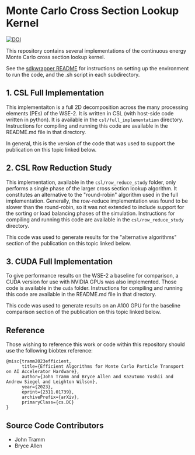 # Monte Carlo Cross Section Lookup Kernel 
[![DOI](https://zenodo.org/badge/707750369.svg)](https://zenodo.org/doi/10.5281/zenodo.10067505)

This repository contains several implementations of the continuous energy Monte Carlo cross section lookup kernel.

See the [sdkwrapper README](sdkwrapper/README.md) for instructions on setting up the
environment to run the code, and the .sh script in each subdirectory.


## 1. CSL Full Implementation

This implementaiton is a full 2D decomposition across the many processing elements (PEs) of the WSE-2. It is written in CSL (with host-side code written in python). It is available in the `csl/full_implementation` directory. Instructions for compiling and running this code are available in the README.md file in that directory.

In general, this is the version of the code that was used to support the publication on this topic linked below.

## 2. CSL Row Reduction Study

This implementation, available in the `csl/row_reduce_study` folder, only performs a single phase of the larger cross section lookup algorithm. It constitutes an alternative to the "round-robin" algorithm used in the full implementation. Generally, the row-reduce implementation was found to be slower than the round-robin, so it was not extended to include support for the sorting or load balancing phases of the simulation. Instructions for compiling and running this code are available in the `csl/row_reduce_study` directory.

This code was used to generate results for the "alternative algorithms" section of the publication on this topic linked below.

## 3. CUDA Full Implementation

To give performance results on the WSE-2 a baseline for comparison, a CUDA version for use with NVIDIA GPUs was also implemented. Those code is available in the `cuda` folder. Instructions for compiling and running this code are available in the README.md file in that directory.

This code was used to generate results on an A100 GPU for the baseline comparison section of the publication on this topic linked below.

## Reference

Those wishing to reference this work or code within this repository should use the following biobtex reference:

```
@misc{tramm2023efficient,
      title={Efficient Algorithms for Monte Carlo Particle Transport on AI Accelerator Hardware}, 
      author={John Tramm and Bryce Allen and Kazutomo Yoshii and Andrew Siegel and Leighton Wilson},
      year={2023},
      eprint={2311.01739},
      archivePrefix={arXiv},
      primaryClass={cs.DC}
}
```

## Source Code Contributors

- John Tramm
- Bryce Allen

